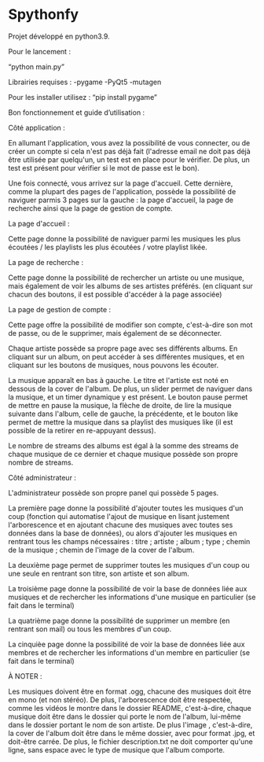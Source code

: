 # Spythonfy

Projet développé en python3.9.

Pour le lancement :


“python main.py”


Librairies requises : 
-pygame
-PyQt5
-mutagen


Pour les installer utilisez : “pip install pygame”


Bon fonctionnement et guide d’utilisation :

Côté application :

En allumant l'application, vous avez la possibilité de vous connecter, ou de créer un compte si cela n'est pas déjà fait (l'adresse email ne doit pas déjà être utilisée par quelqu'un, un test est en place pour le vérifier. De plus, un test est présent pour vérifier si le mot de passe est le bon).

Une fois connecté, vous arrivez sur la page d'accueil. Cette dernière, comme la plupart des pages de l'application, possède la possibilité de naviguer parmis 3 pages sur la gauche : la page d'accueil, la page de recherche ainsi que la page de gestion de compte.

La page d'accueil :

Cette page donne la possibilité de naviguer parmi les musiques les plus écoutées / les playlists les plus écoutées / votre playlist likée.

La page de recherche :

Cette page donne la possibilité de rechercher un artiste ou une musique, mais également de voir les albums de ses artistes préférés. (en cliquant sur chacun des boutons, il est possible d'accéder à la page associée)

La page de gestion de compte :

Cette page offre la possibilité de modifier son compte, c'est-à-dire son mot de passe, ou de le supprimer, mais également de se déconnecter.

Chaque artiste possède sa propre page avec ses différents albums. En cliquant sur un album, on peut accéder à ses différentes musiques, et en cliquant sur les boutons de musiques, nous pouvons les écouter.

La musique apparaît en bas à gauche. Le titre et l'artiste est noté en dessous de la cover de l'album. De plus, un slider permet de naviguer dans la musique, et un timer dynamique y est présent.
Le bouton pause permet de mettre en pause la musique, la flèche de droite, de lire la musique suivante dans l'album, celle de gauche, la précédente, et le bouton like permet de mettre la musique dans sa playlist des musiques like (il est possible de la retirer en re-appuyant dessus).

Le nombre de streams des albums est égal à la somme des streams de chaque musique de ce dernier et chaque musique possède son propre nombre de streams.

Côté administrateur :

L'administrateur possède son propre panel qui possède 5 pages.

La première page donne la possibilité d'ajouter toutes les musiques d'un coup (fonction qui automatise l'ajout de musique en lisant justement l'arborescence et en ajoutant chacune des musiques avec toutes ses données dans la base de données), ou alors d'ajouter les musiques en rentrant tous les champs nécessaires : titre ; artiste ; album ; type ; chemin de la musique ; chemin de l'image de la cover de l'album.

La deuxième page permet de supprimer toutes les musiques d'un coup ou une seule en rentrant son titre, son artiste et son album.

La troisième page donne la possibilité de voir la base de données liée aux musiques et de rechercher les informations d'une musique en particulier (se fait dans le terminal)

La quatrième page donne la possibilité de supprimer un membre (en rentrant son mail) ou tous les membres d'un coup.

La cinquièe page donne la possibilité de voir la base de données liée aux membres et de rechercher les informations d'un membre en particulier (se fait dans le terminal)

À NOTER :

Les musiques doivent être en format .ogg, chacune des musiques doit être en mono (et non stéréo). De plus, l'arborescence doit être respectée, comme les vidéos le montre dans le dossier README, c'est-à-dire, chaque musique doit être dans le dossier qui porte le nom de l'album, lui-même dans le dossier portant le nom de son artiste. De plus l'image , c'est-à-dire, la cover de l'album doit être dans le même dossier, avec pour format .jpg, et doit-être carrée. De plus, le fichier description.txt ne doit comporter qu'une ligne, sans espace avec le type de musique que l'album comporte.

